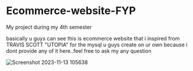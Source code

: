 # Ecommerce-website-FYP
My project during my 4th semester

basically u guys can see this is ecommerce website that i inspired from TRAVIS SCOTT "UTOPIA"
for the mysql u guys create on ur own because i dont provide any of it here..feel free to ask my any question

![Screenshot 2023-11-13 105638](https://github.com/syazz11/Ecommerce-website-FYP/assets/134314118/0352e4f1-e78e-4a42-9c63-eb317e1ed137)

